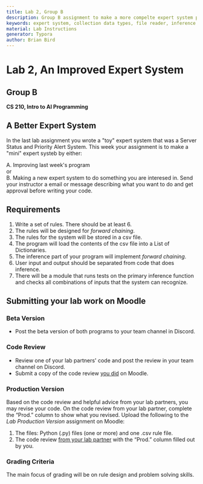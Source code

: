 ```yaml
---
title: Lab 2, Group B
description: Group B assignment to make a more compelte expert system python program
keywords: expert system, collection data types, file reader, inference engine, knowledge base, rules
material: Lab Instructions
generator: Typora
author: Brian Bird
---
```


<h1>Lab 2, An Improved Expert System</h1>

<h2>Group B</h2>

**CS 210, Intro to AI Programming**

## A Better Expert System

In the last lab assignment you wrote a "toy" expert system that was a Server Status and Priority Alert System. This week your assignment is to make a "mini" expert systeb by either:

A. Improving last week's program  
    or  
B. Making a new expert system to do something you are interesed in. Send your instructor a email or message describing what you want to do and get approval before writing your code.

## Requirements

1. Write a set of rules. There should be at least 6.
2. The rules will be designed for *forward chaining*. 
3. The rules for the system will be stored in a csv file.
4. The program will load the contents of the csv file into a List of Dictionaries.
5. The inference part of your program will implement *forward chaining*.
6. User input and output should be separated from code that does inference.
7. There will be a module that runs tests on the primary inference function and checks all combinations of inputs that the system can recognize.



## Submitting your lab work on Moodle

### Beta Version

- Post the beta version of both programs to your team channel in Discord.

### Code Review

- Review one of your lab partners' code and post the review in your team channel on Discord.
- Submit a copy of the code review <u>you did</u> on Moodle.

### Production Version

 Based on the code review and helpful advice from your lab partners, you may revise your code. On the code review from your lab partner, complete the “Prod.” column to show what you revised. Upload the following to the *Lab Production Version* assignment on Moodle:

1. The files: Python (.py) files (one or more) and one .csv rule file.
2. The code review <u>from your lab partner</u> with the “Prod.” column filled out by you.

### Grading Criteria

The main focus of grading will be on rule design and problem solving skills.

